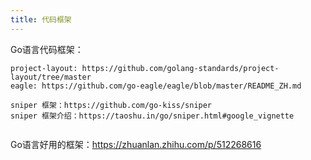 ```yaml
---
title: 代码框架
---
```


Go语言代码框架：

```
project-layout: https://github.com/golang-standards/project-layout/tree/master
eagle: https://github.com/go-eagle/eagle/blob/master/README_ZH.md

sniper 框架：https://github.com/go-kiss/sniper
sniper 框架介绍：https://taoshu.in/go/sniper.html#google_vignette


```

Go语言好用的框架：https://zhuanlan.zhihu.com/p/512268616

